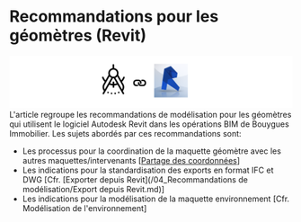 # Recommandations pour les géomètres \(Revit\)

![](/assets/GEO_RVT.PNG)L'article regroupe les recommandations de modélisation pour les géomètres qui utilisent le logiciel Autodesk Revit dans les opérations BIM de Bouygues Immobilier. Les sujets abordés par ces recommandations sont:

* Les processus pour la coordination de la maquette géomètre avec les autres maquettes/intervenants  \[[Partage des coordonnées](/01_GEOMETRE/geo-part.md)\] 
* Les indications pour la standardisation des exports en format IFC et DWG \[Cfr. [Exporter depuis Revit](/04_Recommandations de modélisation/Export depuis Revit.md)\]
* Les indications pour la modélisation de la maquette environnement  \[Cfr. Modélisation de l'environnement\]



